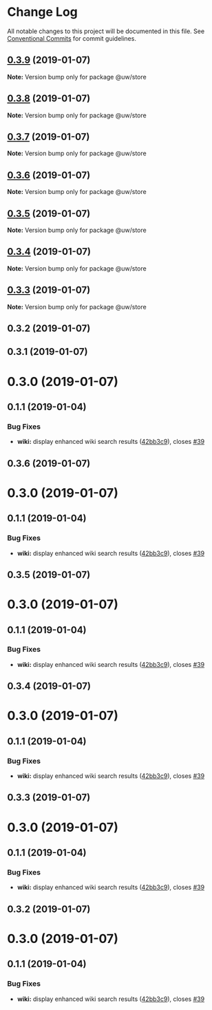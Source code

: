 # Change Log

All notable changes to this project will be documented in this file.
See [Conventional Commits](https://conventionalcommits.org) for commit guidelines.

## [0.3.9](https://github.com/srobinson/unicode-wiki/compare/@uw/store@0.3.8...@uw/store@0.3.9) (2019-01-07)

**Note:** Version bump only for package @uw/store





## [0.3.8](https://github.com/srobinson/unicode-wiki/compare/@uw/store@0.3.7...@uw/store@0.3.8) (2019-01-07)

**Note:** Version bump only for package @uw/store





## [0.3.7](https://github.com/srobinson/unicode-wiki/compare/@uw/store@0.3.6...@uw/store@0.3.7) (2019-01-07)

**Note:** Version bump only for package @uw/store





## [0.3.6](https://github.com/srobinson/unicode-wiki/compare/@uw/store@0.3.5...@uw/store@0.3.6) (2019-01-07)

**Note:** Version bump only for package @uw/store





## [0.3.5](https://github.com/srobinson/unicode-wiki/compare/@uw/store@0.3.4...@uw/store@0.3.5) (2019-01-07)

**Note:** Version bump only for package @uw/store





## [0.3.4](https://github.com/srobinson/unicode-wiki/compare/@uw/store@0.3.3...@uw/store@0.3.4) (2019-01-07)

**Note:** Version bump only for package @uw/store





## [0.3.3](https://github.com/srobinson/unicode-wiki/compare/@uw/store@0.3.2...@uw/store@0.3.3) (2019-01-07)

**Note:** Version bump only for package @uw/store





## 0.3.2 (2019-01-07)



## 0.3.1 (2019-01-07)



# 0.3.0 (2019-01-07)



## 0.1.1 (2019-01-04)


### Bug Fixes

* **wiki:** display enhanced wiki search results ([42bb3c9](https://github.com/srobinson/unicode-wiki/commit/42bb3c9)), closes [#39](https://github.com/srobinson/unicode-wiki/issues/39)





## 0.3.6 (2019-01-07)



# 0.3.0 (2019-01-07)



## 0.1.1 (2019-01-04)


### Bug Fixes

* **wiki:** display enhanced wiki search results ([42bb3c9](https://github.com/srobinson/unicode-wiki/commit/42bb3c9)), closes [#39](https://github.com/srobinson/unicode-wiki/issues/39)





## 0.3.5 (2019-01-07)



# 0.3.0 (2019-01-07)



## 0.1.1 (2019-01-04)


### Bug Fixes

* **wiki:** display enhanced wiki search results ([42bb3c9](https://github.com/srobinson/unicode-wiki/commit/42bb3c9)), closes [#39](https://github.com/srobinson/unicode-wiki/issues/39)





## 0.3.4 (2019-01-07)



# 0.3.0 (2019-01-07)



## 0.1.1 (2019-01-04)


### Bug Fixes

* **wiki:** display enhanced wiki search results ([42bb3c9](https://github.com/srobinson/unicode-wiki/commit/42bb3c9)), closes [#39](https://github.com/srobinson/unicode-wiki/issues/39)





## 0.3.3 (2019-01-07)



# 0.3.0 (2019-01-07)



## 0.1.1 (2019-01-04)


### Bug Fixes

* **wiki:** display enhanced wiki search results ([42bb3c9](https://github.com/srobinson/unicode-wiki/commit/42bb3c9)), closes [#39](https://github.com/srobinson/unicode-wiki/issues/39)





## 0.3.2 (2019-01-07)



# 0.3.0 (2019-01-07)



## 0.1.1 (2019-01-04)


### Bug Fixes

* **wiki:** display enhanced wiki search results ([42bb3c9](https://github.com/srobinson/unicode-wiki/commit/42bb3c9)), closes [#39](https://github.com/srobinson/unicode-wiki/issues/39)
